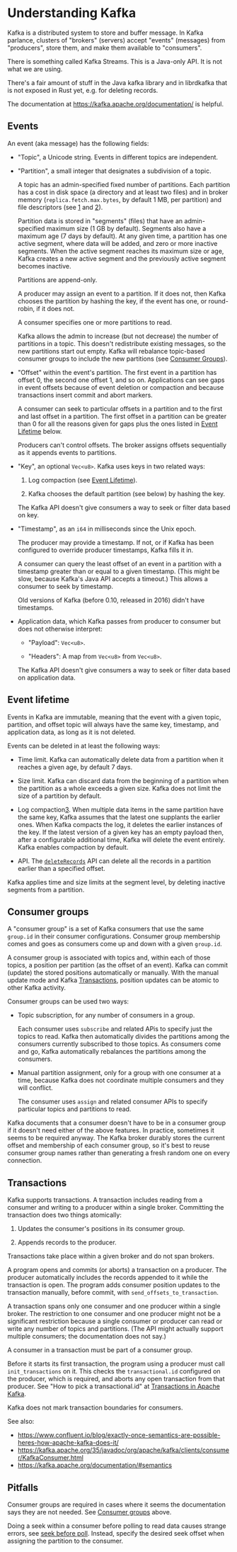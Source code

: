 # Understanding Kafka

Kafka is a distributed system to store and buffer message.  In Kafka
parlance, clusters of "brokers" (servers) accept "events" (messages)
from "producers", store them, and make them available to "consumers".

There is something called Kafka Streams.  This is a Java-only API.  It
is not what we are using.

There's a fair amount of stuff in the Java kafka library and in
librdkafka that is not exposed in Rust yet, e.g. for deleting records.

The documentation at <https://kafka.apache.org/documentation/> is
helpful.

## Events

An event (aka message) has the following fields:

  * "Topic", a Unicode string.  Events in different topics are
    independent.

  * "Partition", a small integer that designates a subdivision of a
    topic.

    A topic has an admin-specified fixed number of partitions.  Each
    partition has a cost in disk space (a directory and at least two
    files) and in broker memory (`replica.fetch.max.bytes`, by default
    1 MB, per partition) and file descriptors (see [1] and [2]).

    Partition data is stored in "segments" (files) that have an
    admin-specified maximum size (1 GB by default).  Segments also
    have a maximum age (7 days by default).  At any given time, a
    partition has one active segment, where data will be added, and
    zero or more inactive segments.  When the active segment reaches
    its maximum size or age, Kafka creates a new active segment and
    the previously active segment becomes inactive.

    Partitions are append-only.

    A producer may assign an event to a partition.  If it does not,
    then Kafka chooses the partition by hashing the key, if the event
    has one, or round-robin, if it does not.

    A consumer specifies one or more partitions to read.
    
    Kafka allows the admin to increase (but not decrease) the number
    of partitions in a topic.  This doesn't redistribute existing
    messages, so the new partitions start out empty.  Kafka will
    rebalance topic-based consumer groups to include the new
    partitions (see [Consumer Groups](#consumer-groups)).

  * "Offset" within the event's partition.  The first event in a
    partition has offset 0, the second one offset 1, and so on.
    Applications can see gaps in event offsets because of event
    deletion or compaction and because transactions insert commit and
    abort markers.

    A consumer can seek to particular offsets in a partition and to
    the first and last offset in a partition.  The first offset in a
    partition can be greater than 0 for all the reasons given for gaps
    plus the ones listed in [Event Lifetime](#event-lifetime) below.

    Producers can't control offsets.  The broker assigns offsets
    sequentially as it appends events to partitions.

  * "Key", an optional `Vec<u8>`.  Kafka uses keys in two related
    ways:

    1. Log compaction (see [Event Lifetime](#event-lifetime)).

    2. Kafka chooses the default partition (see below) by hashing the
       key.

    The Kafka API doesn't give consumers a way to seek or filter data
    based on key.

  * "Timestamp", as an `i64` in milliseconds since the Unix epoch.

    The producer may provide a timestamp.  If not, or if Kafka has
    been configured to override producer timestamps, Kafka fills it
    in.

    A consumer can query the least offset of an event in a partition
    with a timestamp greater than or equal to a given timestamp.
    (This might be slow, because Kafka's Java API accepts a timeout.)
    This allows a consumer to seek by timestamp.

    Old versions of Kafka (before 0.10, released in 2016) didn't have
    timestamps.

  * Application data, which Kafka passes from producer to consumer but
    does not otherwise interpret:

    - "Payload": `Vec<u8>`.

    - "Headers": A map from `Vec<u8>` from `Vec<u8>`.

    The Kafka API doesn't give consumers a way to seek or filter data
    based on application data.

[1]: https://stackoverflow.com/questions/59740832/cost-of-an-unused-kafka-topic-partition
[2]: https://stackoverflow.com/questions/40694188/kafka-number-of-topics-vs-number-of-partitions

## Event lifetime

Events in Kafka are immutable, meaning that the event with a given
topic, partition, and offset topic will always have the same key,
timestamp, and application data, as long as it is not deleted.

Events can be deleted in at least the following ways:

* Time limit.  Kafka can automatically delete data from a partition
  when it reaches a given age, by default 7 days.

* Size limit.  Kafka can discard data from the beginning of a
  partition when the partition as a whole exceeds a given size.  Kafka
  does not limit the size of a partition by default.

* Log compaction[3].  When multiple data items in the same partition
  have the same key, Kafka assumes that the latest one supplants the
  earlier ones.  When Kafka compacts the log, it deletes the earlier
  instances of the key.  If the latest version of a given key has an
  empty payload then, after a configurable additional time, Kafka will
  delete the event entirely.  Kafka enables compaction by default.

* API.  The [`deleteRecords`][4] API can delete all the records in a
  partition earlier than a specified offset.
  
Kafka applies time and size limits at the segment level, by deleting
inactive segments from a partition.
  
[3]: https://kafka.apache.org/documentation/#compaction
[4]: https://kafka.apache.org/35/javadoc/org/apache/kafka/clients/admin/Admin.html#deleteRecords(java.util.Map)

## Consumer groups

A "consumer group" is a set of Kafka consumers that use the same
`group.id` in their consumer configurations.  Consumer group
membership comes and goes as consumers come up and down with a given
`group.id`.

A consumer group is associated with topics and, within each of those
topics, a position per partition (as the offset of an event).  Kafka
can commit (update) the stored positions automatically or manually.
With the manual update mode and Kafka [Transactions](#transactions),
position updates can be atomic to other Kafka activity.

Consumer groups can be used two ways:

* Topic subscription, for any number of consumers in a group.

  Each consumer uses `subscribe` and related APis to specify just the
  topics to read.  Kafka then automatically divides the partitions
  among the consumers currently subscribed to those topics.  As
  consumers come and go, Kafka automatically rebalances the partitions
  among the consumers.

* Manual partition assignment, only for a group with one consumer at a
  time, because Kafka does not coordinate multiple consumers and they
  will conflict.

  The consumer uses `assign` and related consumer APIs to specify
  particular topics and partitions to read.

Kafka documents that a consumer doesn't have to be in a consumer group
if it doesn't need either of the above features.  In practice,
sometimes it seems to be required anyway.  The Kafka broker durably
stores the current offset and membership of each consumer group, so
it's best to reuse consumer group names rather than generating a fresh
random one on every connection.

## Transactions

Kafka supports transactions.  A transaction includes reading from a
consumer and writing to a producer within a single broker.  Committing
the transaction does two things atomically:

1. Updates the consumer's positions in its consumer group.

2. Appends records to the producer.

Transactions take place within a given broker and do not span brokers.

A program opens and commits (or aborts) a transaction on a producer.
The producer automatically includes the records appended to it while
the transaction is open.  The program adds consumer position updates
to the transaction manually, before commit, with
`send_offsets_to_transaction`.

A transaction spans only one consumer and one producer within a single
broker.  The restriction to one consumer and one producer might not be
a significant restriction because a single consumer or producer can
read or write any number of topics and partitions.  (The API might
actually support multiple consumers; the documentation does not say.)

A consumer in a transaction must be part of a consumer group.

Before it starts its first transaction, the program using a producer
must call `init_transactions` on it.  This checks the
`transactional.id` configured on the producer, which is required, and
aborts any open transaction from that producer.  See "How to pick a
transactional.id" at [Transactions in Apache Kafka][3].

Kafka does not mark transaction boundaries for consumers.

See also:
  * <https://www.confluent.io/blog/exactly-once-semantics-are-possible-heres-how-apache-kafka-does-it/>
  * <https://kafka.apache.org/35/javadoc/org/apache/kafka/clients/consumer/KafkaConsumer.html>
  * <https://kafka.apache.org/documentation/#semantics>

[3]: https://www.confluent.io/blog/transactions-apache-kafka/

## Pitfalls

Consumer groups are required in cases where it seems the documentation
says they are not needed.  See [Consumer groups](#consumer-groups)
above.

Doing a seek within a consumer before polling to read data causes
strange errors, see [seek before poll].  Instead, specify the desired
seek offset when assigning the partition to the consumer.

[seek before poll]: https://github.com/confluentinc/confluent-kafka-go/issues/121#issuecomment-362308376
